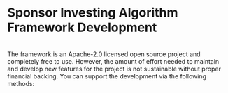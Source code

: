 # Sponsor Investing Algorithm Framework Development
<br/>
The framework is an Apache-2.0 licensed open source project and completely free to use. 
However, the amount of effort needed to maintain and develop new features for the project is 
not sustainable without proper financial backing. You can support the development via the following methods: